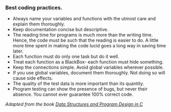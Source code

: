 ### Best coding practices.

- Always name your variables and functions with the utmost care and explain them thoroughly.
- Keep documentation concise but descriptive.
- The reading time for programs is much more than the writing time. Hence, the code must be such that the reading is easier to do. A little more time spent in making the code lucid goes a long way in saving time later.
- Each function must do only one task but do it well.
- Treat each function as a BlackBox- each function must hide something.
- Keep the connections simple. Avoid global variables wherever possible.
- If you use global variables, document them thoroughly. Not doing so will cause side effects.
- The quality of the test data is more important than its quantity.
- Program testing can show the presence of bugs, but never their absence. You cannot ever guarantee 100% correct code.

_Adapted from the book [Data Structures and Program Design in C](https://www.amazon.in/Data-Structures-Program-Design-2e/dp/8177584235)_
